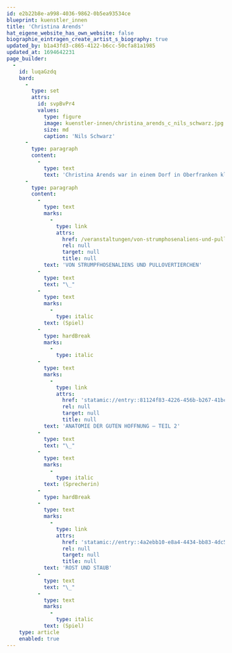 ```yaml
---
id: e2b22b8e-a998-4036-9862-0b5ea93534ce
blueprint: kuenstler_innen
title: 'Christina Arends'
hat_eigene_website_has_own_website: false
biographie_eintragen_create_artist_s_biography: true
updated_by: b1a43fd3-c865-4122-b6cc-50cfa81a1985
updated_at: 1694642231
page_builder:
  -
    id: luqaGzdq
    bard:
      -
        type: set
        attrs:
          id: svpBvPr4
          values:
            type: figure
            image: kuenstler-innen/christina_arends_c_nils_schwarz.jpg
            size: md
            caption: 'Nils Schwarz'
      -
        type: paragraph
        content:
          -
            type: text
            text: 'Christina Arends war in einem Dorf in Oberfranken klein gewesen und wird Regensburg groß. Als sie 175cm voll und das Abi in der Tasche hat, verschlägt es sie ans Konservatorium der Stadt Wien. Hier studiert sie Schauspiel, Gesang, Walzertanz und die gepflegte Kaffeehauskultur. Es folgen Wanderjahre, viele Städte, verschiedene Bühnen und Fernsehformate. Zuletzt erobert sie als sogenannte „Traumfrau“ die Zuschauer:innenherzen im Sturm (der Liebe). Jetzt freut sie sich, einmal wieder ihrer Phantasie und Quatschmachfreude freien Lauf lassen zu können.'
      -
        type: paragraph
        content:
          -
            type: text
            marks:
              -
                type: link
                attrs:
                  href: /veranstaltungen/von-strumphosenaliens-und-pullovertierchen
                  rel: null
                  target: null
                  title: null
            text: 'VON STRUMPFHOSENALIENS UND PULLOVERTIERCHEN'
          -
            type: text
            text: "\_"
          -
            type: text
            marks:
              -
                type: italic
            text: (Spiel)
          -
            type: hardBreak
            marks:
              -
                type: italic
          -
            type: text
            marks:
              -
                type: link
                attrs:
                  href: 'statamic://entry::81124f83-4226-456b-b267-41bc526ecfef'
                  rel: null
                  target: null
                  title: null
            text: 'ANATOMIE DER GUTEN HOFFNUNG – TEIL 2'
          -
            type: text
            text: "\_"
          -
            type: text
            marks:
              -
                type: italic
            text: (Sprecherin)
          -
            type: hardBreak
          -
            type: text
            marks:
              -
                type: link
                attrs:
                  href: 'statamic://entry::4a2ebb10-e8a4-4434-bb83-4dc53b387e2a'
                  rel: null
                  target: null
                  title: null
            text: 'ROST UND STAUB'
          -
            type: text
            text: "\_"
          -
            type: text
            marks:
              -
                type: italic
            text: (Spiel)
    type: article
    enabled: true
---
```


